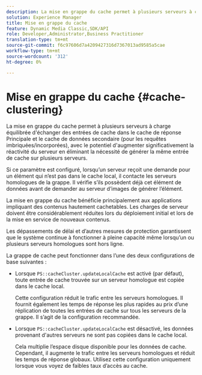```yaml
---
description: La mise en grappe du cache permet à plusieurs serveurs à charge équilibrée d'échanger des entrées de cache dans le cache de réponse Principale et le cache de données secondaire (pour les requêtes imbriquées/incorporées), avec le potentiel d'augmenter significativement la réactivité du serveur en éliminant la nécessité de générer la même entrée de cache sur plusieurs serveurs.
solution: Experience Manager
title: Mise en grappe du cache
feature: Dynamic Media Classic,SDK/API
role: Developer,Administrator,Business Practitioner
translation-type: tm+mt
source-git-commit: f6c97606d7a4209427316d7367013ad9585a5cae
workflow-type: tm+mt
source-wordcount: '312'
ht-degree: 0%

---
```



# Mise en grappe du cache {#cache-clustering}

La mise en grappe du cache permet à plusieurs serveurs à charge équilibrée d&#39;échanger des entrées de cache dans le cache de réponse Principale et le cache de données secondaire (pour les requêtes imbriquées/incorporées), avec le potentiel d&#39;augmenter significativement la réactivité du serveur en éliminant la nécessité de générer la même entrée de cache sur plusieurs serveurs.

Si ce paramètre est configuré, lorsqu’un serveur reçoit une demande pour un élément qui n’est pas dans le cache local, il contacte les serveurs homologues de la grappe. Il vérifie s’ils possèdent déjà cet élément de données avant de demander au serveur d’images de générer l’élément.

La mise en grappe du cache bénéficie principalement aux applications impliquant des contenus hautement cachetables. Les charges de serveur doivent être considérablement réduites lors du déploiement initial et lors de la mise en service de nouveaux contenus.

Les dépassements de délai et d’autres mesures de protection garantissent que le système continue à fonctionner à pleine capacité même lorsqu’un ou plusieurs serveurs homologues sont hors ligne.

La grappe de cache peut fonctionner dans l’une des deux configurations de base suivantes :

* Lorsque `PS::cacheCluster.updateLocalCache` est activé (par défaut), toute entrée de cache trouvée sur un serveur homologue est copiée dans le cache local.

   Cette configuration réduit le trafic entre les serveurs homologues. Il fournit également les temps de réponse les plus rapides au prix d’une réplication de toutes les entrées de cache sur tous les serveurs de la grappe. Il s’agit de la configuration recommandée.

* Lorsque `PS::cacheCluster.updateLocalCache` est désactivé, les données provenant d&#39;autres serveurs ne sont pas copiées dans le cache local.

   Cela multiplie l’espace disque disponible pour les données de cache. Cependant, il augmente le trafic entre les serveurs homologues et réduit les temps de réponse globaux. Utilisez cette configuration uniquement lorsque vous voyez de faibles taux d’accès au cache.

